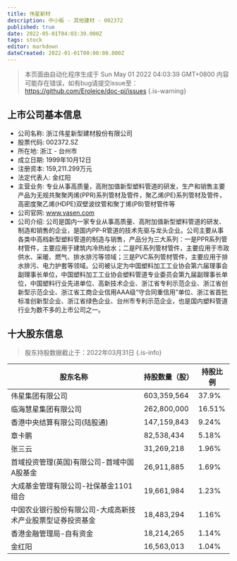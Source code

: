 ```yaml
---
title: 伟星新材
description: 中小板 - 其他建材 - 002372
published: true
date: 2022-05-01T04:03:39.000Z
tags: stock
editor: markdown
dateCreated: 2022-01-01T00:00:00.000Z
---
```


> 本页面由自动化程序生成于 Sun May 01 2022 04:03:39 GMT+0800
> 内容可能存在错误，如有bug请提交issue至：https://github.com/Eroleice/doc-pi/issues
{.is-warning}

## 上市公司基本信息
- 公司名称: 浙江伟星新型建材股份有限公司
- 股票代码: 002372.SZ
- 所在地: 浙江 - 台州市
- 成立日期: 1999年10月12日
- 注册资本: 159,211.299万元
- 法定代表人: 金红阳
- 主营业务: 专业从事高质量，高附加值新型塑料管道的研发，生产和销售主要产品为无规共聚聚丙烯(PPR)系列管材及管件，聚乙烯(PE)系列管材及管件，高密度聚乙烯(HDPE)双壁波纹管和聚丁烯(PB)管材管件等
- 公司官网: www.vasen.com
- 公司介绍: 公司是国内一家专业从事高质量、高附加值新型塑料管道的研发、制造和销售的企业，是国内PP-R管道的技术先驱与龙头企业。公司主要从事各类中高档新型塑料管道的制造与销售，产品分为三大系列：一是PPR系列管材管件，主要应用于建筑内冷热给水；二是PE系列管材管件，主要应用于市政供水、采暖、燃气、排水排污等领域；三是PVC系列管材管件，主要应用于排水排污、电力护套等领域。公司被认定为中国塑料加工工业协会第六届理事会副理事长单位，中国塑料加工工业协会塑料管道专业委员会第九届副理事长单位，中国塑料行业先进单位、高新技术企业、浙江省专利示范企业、浙江省创新型示范企业、浙江省工商企业信用AAA级“守合同重信用”单位、浙江省首批标准创新型企业、浙江省绿色企业、台州市专利示范企业，也是国内塑料管道行业为数不多的上市公司之一。


## 十大股东信息
> 股东持股数据截止于：2022年03月31日
{.is-info}

| 股东名称 | 持股数量（股） | 持股比例 |
| --- | --- | --- |
| 伟星集团有限公司 | 603,359,564 | 37.9% |
| 临海慧星集团有限公司 | 262,800,000 | 16.51% |
| 香港中央结算有限公司(陆股通) | 147,159,843 | 9.24% |
| 章卡鹏 | 82,538,434 | 5.18% |
| 张三云 | 31,269,218 | 1.96% |
| 首域投资管理(英国)有限公司-首域中国A股基金 | 26,911,885 | 1.69% |
| 大成基金管理有限公司-社保基金1101组合 | 19,661,984 | 1.23% |
| 中国农业银行股份有限公司-大成高新技术产业股票型证券投资基金 | 18,483,294 | 1.16% |
| 香港金融管理局-自有资金 | 18,214,265 | 1.14% |
| 金红阳 | 16,563,013 | 1.04% |




